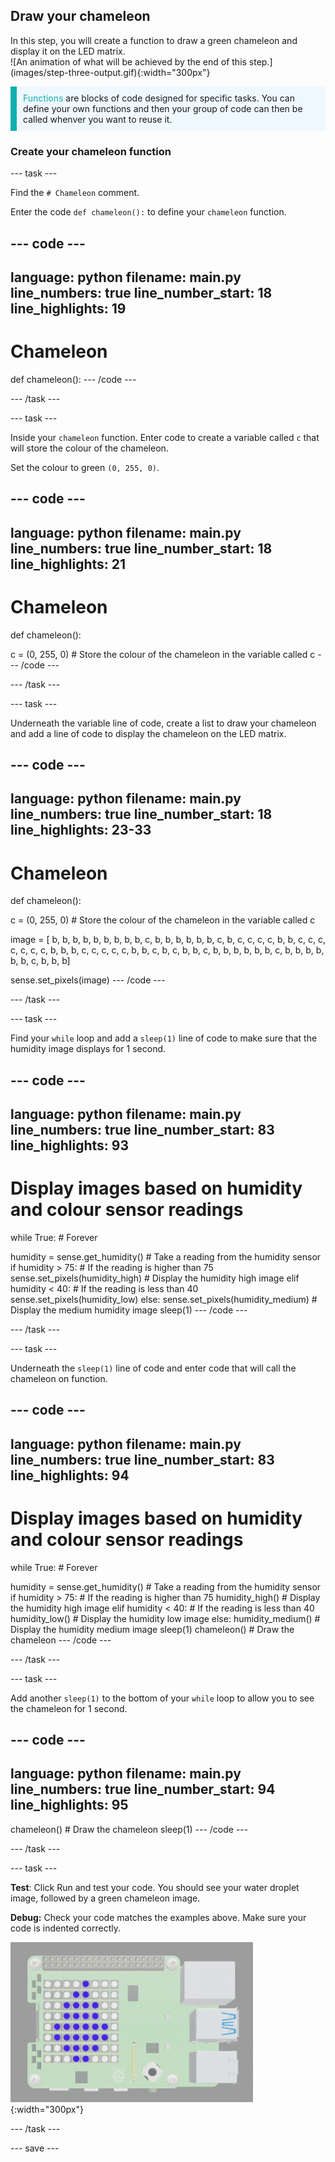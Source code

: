 ## Draw your chameleon

<div style="display: flex; flex-wrap: wrap">
<div style="flex-basis: 200px; flex-grow: 1; margin-right: 15px;">
In this step, you will create a function to draw a green chameleon and display it on the LED matrix. 
</div>
<div>
![An animation of what will be achieved by the end of this step.](images/step-three-output.gif){:width="300px"}
</div>
</div>

<p style="border-left: solid; border-width:10px; border-color: #0faeb0; background-color: aliceblue; padding: 10px;">
<span style="color: #0faeb0">Functions</span> are blocks of code designed for specific tasks. You can define your own functions and then your group of code can then be called whenver you want to reuse it.
</p>

### Create your chameleon function

--- task ---

Find the `# Chameleon` comment.

Enter the code `def chameleon():` to define your `chameleon` function. 

--- code ---
---
language: python
filename: main.py
line_numbers: true
line_number_start: 18
line_highlights: 19
---
# Chameleon
def chameleon():
--- /code ---

--- /task ---

--- task ---

Inside your `chameleon` function. Enter code to create a variable called `c` that will store the colour of the chameleon. 

Set the colour to green `(0, 255, 0)`.

--- code ---
---
language: python
filename: main.py
line_numbers: true
line_number_start: 18
line_highlights: 21
---
# Chameleon
def chameleon():
  
  c = (0, 255, 0) # Store the colour of the chameleon in the variable called c
--- /code ---

--- /task ---

--- task ---

Underneath the variable line of code, create a list to draw your chameleon and add a line of code to display the chameleon on the LED matrix. 

--- code ---
---
language: python
filename: main.py
line_numbers: true
line_number_start: 18
line_highlights: 23-33
---
# Chameleon
def chameleon():
  
  c = (0, 255, 0) # Store the colour of the chameleon in the variable called c

  image = [ 
    b, b, b, b, b, b, b, b, 
    b, c, b, b, b, b, b, b, 
    c, b, c, c, c, c, b, b, 
    c, c, c, c, c, c, c, b, 
    b, b, c, c, c, c, c, b, 
    b, c, b, c, b, b, c, b, 
    b, b, b, b, b, c, b, b, 
    b, b, b, b, c, b, b, b]

  sense.set_pixels(image)
--- /code ---

--- /task ---

--- task ---

Find your `while` loop and add a `sleep(1)` line of code to make sure that the humidity image displays for 1 second.

--- code ---
---
language: python
filename: main.py
line_numbers: true
line_number_start: 83
line_highlights: 93
---
# Display images based on humidity and colour sensor readings
while True: # Forever

  humidity = sense.get_humidity() # Take a reading from the humidity sensor
  if humidity > 75: # If the reading is higher than 75
    sense.set_pixels(humidity_high) # Display the humidity high image
  elif humidity < 40: # If the reading is less than 40
    sense.set_pixels(humidity_low)
  else:
    sense.set_pixels(humidity_medium) # Display the medium humidity image
  sleep(1)
--- /code ---

--- /task ---

--- task ---

Underneath the `sleep(1)` line of code and enter code that will call the chameleon on function. 

--- code ---
---
language: python
filename: main.py
line_numbers: true
line_number_start: 83
line_highlights: 94
---
# Display images based on humidity and colour sensor readings
while True: # Forever

  humidity = sense.get_humidity() # Take a reading from the humidity sensor
  if humidity > 75: # If the reading is higher than 75
    humidity_high() # Display the humidity high image
  elif humidity < 40: # If the reading is less than 40
    humidity_low() # Display the humidity low image
  else:
    humidity_medium() # Display the humidity medium image
  sleep(1)
  chameleon() # Draw the chameleon 
--- /code ---

--- /task ---

--- task ---

Add another `sleep(1)` to the bottom of your `while` loop to allow you to see the chameleon for 1 second.

--- code ---
---
language: python
filename: main.py
line_numbers: true
line_number_start: 94
line_highlights: 95
---
  chameleon() # Draw the chameleon
  sleep(1)
--- /code ---

--- /task ---

--- task ---

**Test**: Click Run and test your code. You should see your water droplet image, followed by a green chameleon image.

**Debug:** Check your code matches the examples above. Make sure your code is indented correctly. 

![A short animation showing the water droplet appearing on the LED matrix followed by the green chameleon.](images/step-three-output.gif){:width="300px"}

--- /task ---

--- save ---